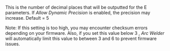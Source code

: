 This is the number of decimal places that will be outputted for the E parameters.  If *Allow Dynamic Precision* is enabled, the precision may increase.  Default = 5

Note:  If this setting is too high, you may encounter checksum errors depending on your firmware.  Also, if you set this value below 3 , *Arc Welder* will automatically limit this value to between 3 and 6 to prevent firmware issues.